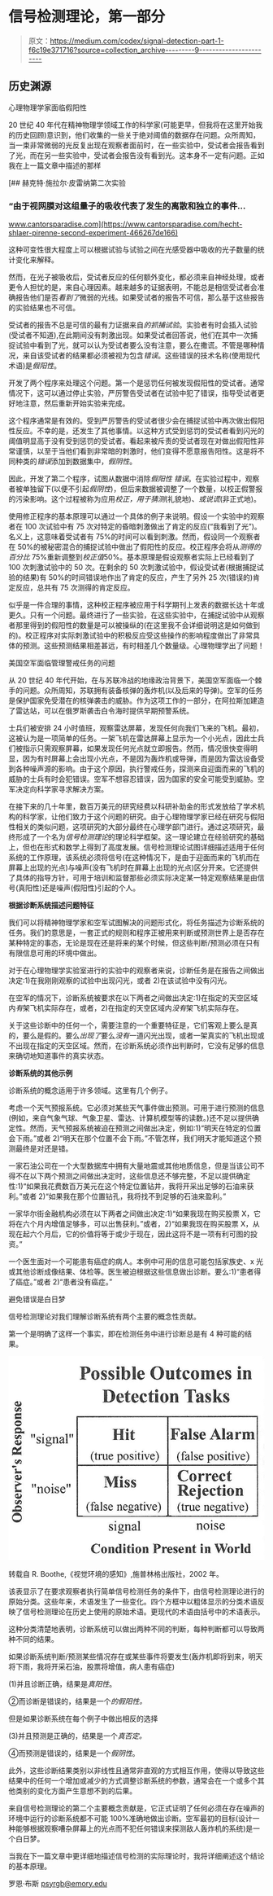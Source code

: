 # 信号检测理论，第一部分

> 原文：<https://medium.com/codex/signal-detection-part-1-f6c19e371716?source=collection_archive---------9----------------------->

## 历史渊源

心理物理学家面临假阳性

20 世纪 40 年代在精神物理学领域工作的科学家(可能更早，但我将在这里开始我的历史回顾)意识到，他们收集的一些关于绝对阈值的数据存在问题。众所周知，当一束非常微弱的光反复出现在观察者面前时，在一些实验中，受试者会报告看到了光，而在另一些实验中，受试者会报告没有看到光。这本身不一定有问题。正如我在上一篇文章中描述的那样

[](https://www.cantorsparadise.com/hecht-shlaer-pirenne-second-experiment-466267de166) [## 赫克特·施拉尔·皮雷纳第二次实验

### “由于视网膜对这组量子的吸收代表了发生的离散和独立的事件…

www.cantorsparadise.com](https://www.cantorsparadise.com/hecht-shlaer-pirenne-second-experiment-466267de166) 

这种可变性很大程度上可以根据试验与试验之间在光感受器中吸收的光子数量的统计变化来解释。

然而，在光子被吸收后，受试者反应的任何额外变化，都必须来自神经处理，或者更令人担忧的是，来自心理因素。越来越多的证据表明，不能总是相信受试者会准确报告他们是否*看到了*微弱的光线。如果受试者的报告不可信，那么基于这些报告的实验结果也不可信。

受试者的报告不总是可信的最有力证据来自*的抓捕试验*。实验者有时会插入试验(受试者不知道),在此期间没有刺激出现。如果受试者回答说，他们在其中一次捕捉试验中看到了光，就可以认为受试者要么没有注意，要么在撒谎。不管是哪种情况，来自该受试者的结果都必须被视为包含*错误*。这些错误的技术名称(使用现代术语)是*假阳性*。

开发了两个程序来处理这个问题。第一个是惩罚任何被发现假阳性的受试者。通常情况下，这可以通过停止实验，严厉警告受试者在试验中犯了错误，指导受试者更好地注意，然后重新开始实验来完成。

这个程序通常是有效的。受到严厉警告的受试者很少会在捕捉试验中再次做出假阳性反应。不幸的是，还发生了其他事情。以这种方式受到惩罚的受试者看到闪光的阈值明显高于没有受到惩罚的受试者。看起来被斥责的受试者现在对做出假阳性非常谨慎，以至于当他们看到非常暗的刺激时，他们变得不愿意报告阳性。这是将不同种类的*错误*添加到数据集中，*假阴性*。

因此，开发了第二个程序，试图从数据中消除*假阳性* *错误*。在实验过程中，观察者被单独留下(以便不引起*假阴性*)，但后来数据被调整了一个数量，以校正假警报的污染影响。这个过程被称为应用*校正，用于猜测*(礼貌地)*、*或*说谎*(非正式地)。

使用修正程序的基本原理可以通过一个具体的例子来说明。假设一个实验中的观察者在 100 次试验中有 75 次对特定的昏暗刺激做出了肯定的反应(“我看到了光”)。名义上，这意味着受试者有 75%的时间可以看到刺激。然而，假设同一个观察者在 50%的被秘密混合的捕捉试验中做出了假阳性的反应。校正程序会将从*测得的百分比* 75%重新调整到*校正值*50%。基本原理是假设观察者实际上已经看到了 100 次刺激试验中的 50 次。在剩余的 50 次刺激试验中，假设受试者(根据捕捉试验的结果)有 50%的时间错误地作出了肯定的反应，产生了另外 25 次(错误的)肯定反应，总共有 75 次测得的肯定反应。

似乎是一件合理的事情，这种校正程序被应用于科学期刊上发表的数据长达十年或更久。只有一个问题。最终进行了一些实验，在这些实验中，在捕捉试验中从观察者那里得到的假阳性的数量是可以被操纵的(在这里我不会详细说明这是如何做到的)。校正程序对实际刺激试验中的积极反应受这些操作的影响程度做出了非常具体的预测。这些预测结果相差甚远，有时相差几个数量级。心理物理学出了问题！

美国空军面临管理警戒任务的问题

从 20 世纪 40 年代开始，在与苏联冷战的地缘政治背景下，美国空军面临一个棘手的问题。众所周知，苏联拥有装备核弹的轰炸机(以及后来的导弹)。空军的任务是保护国家免受潜在的核弹袭击的威胁。作为这项工作的一部分，在阿拉斯加建造了雷达站，可以在俄罗斯袭击白令海时提供早期预警系统。

士兵们被安排 24 小时值班，观察雷达屏幕，发现任何向我们飞来的飞机。最初，这被认为是一项简单的任务。一架飞机在雷达屏幕上显示为一个小光点，因此士兵们被指示只需观察屏幕，如果发现任何光点就立即报告。然而，情况很快变得明显，因为有时屏幕上会出现小光点，不是因为轰炸机或导弹，而是因为雷达设备受到各种噪声源的影响。由于这个原因，执行警戒任务，探测来自迎面而来的飞机的威胁的士兵有时会犯错误。空军不想容忍错误，因为国家的安全可能受到威胁。空军决定向科学家寻求解决方案。

在接下来的几十年里，数百万美元的研究经费以科研补助金的形式发放给了学术机构的科学家，让他们致力于这个问题的研究。由于心理物理学家已经在研究与假阳性相关的类似问题，这项研究的大部分最终在心理学部门进行。通过这项研究，最终形成了一个名为*信号检测理论*的理论科学框架。这一理论建立在经验研究的基础上，但也在形式和数学上得到了高度发展。信号检测理论试图详细描述适用于任何系统的工作原理，该系统必须将信号(在这种情况下，是由于迎面而来的飞机而在屏幕上出现的光点)与噪声(没有飞机时在屏幕上出现的光点)区分开来。它还提供了具体的指导方针，可用于培训和监督那些必须实际决定某一特定观察结果是由信号(真阳性)还是噪声(假阳性)引起的个人。

**根据诊断系统描述问题特征**

我们可以将精神物理学家和空军试图解决的问题形式化，将任务描述为诊断系统的任务。我们的意思是，一套正式的规则和程序正被用来判断或预测世界上是否存在某种特定的事态，无论是现在还是将来的某个时候，但这些判断/预测必须在只有有限信息可用的环境中做出。

对于在心理物理学实验室进行的实验中的观察者来说，诊断任务是在报告之间做出决定:1)在我刚刚观察的试验中出现闪光，或者 2)在该试验中没有闪光。

在空军的情况下，诊断系统被要求在以下两者之间做出决定:1)在指定的天空区域内*有*架飞机实际存在，或者，2)在指定的天空区域内*没有*架飞机实际存在。

关于这些诊断中的任何一个，需要注意的一个重要特征是，它们客观上要么是真的，要么是假的。要么*出现了*要么*没有*一道闪光出现，或者一架真实的飞机出现或不出现在指定的天空区域。然而，在诊断系统必须作出判断时，它没有足够的信息来确切地知道事件的真实状态。

**诊断系统的其他示例**

诊断系统的概念适用于许多领域。这里有几个例子。

考虑一个天气预报系统。它必须对某些天气事件做出预测。可用于进行预测的信息(例如，来自气象气球、气象卫星、雷达、计算机模型等的读数。)还不足以提供确定性。然而，天气预报系统被迫在预测之间做出决定，例如:1)“明天在特定的位置会下雨。”或者 2)“明天在那个位置不会下雨。”不管怎样，我们明天才能知道这个预测最终是对还是错。

一家石油公司在一个大型数据库中拥有大量地震或其他地质信息，但是当该公司不得不在以下两个预测之间做出决定时，这些信息还不够完整，不足以提供确定性:1)“如果我花费数百万美元在这个特定位置钻井，我将开采出足够的石油来获利。”或者 2)“如果我在那个位置钻孔，我将找不到足够的石油来盈利。”

一家华尔街金融机构必须在以下两者之间做出决定:1)“如果我现在购买股票 X，它将在六个月内增值足够多，可以出售获利。”或者，2)“如果我现在购买股票 X，从现在起六个月后，它的价值将等于或少于现在，因此这将不是一项有利可图的投资。”

一个医生面对一个可能患有癌症的病人。本例中可用的信息可能包括家族史、x 光或其他诊断成像结果、体检等。医生被迫根据这些信息做出诊断。要么:1)“患者得了癌症。”或者 2)“患者没有癌症。”

避免错误是白日梦

信号检测理论对我们理解诊断系统有两个主要的概念性贡献。

第一个是明确了这样一个事实，即在检测任务中进行诊断总是有 4 种可能的结果。

![](img/e104dde73440c0d43037612b50b9ca1a.png)

转载自 R. Boothe,《视觉环境的感知》,施普林格出版社，2002 年。

该表显示了在要求观察者执行简单信号检测任务的条件下，由信号检测理论进行的原始分类。这些年来，术语发生了一些变化。四个方框中以粗体显示的分类术语反映了信号检测理论在历史上使用的原始术语。更现代的术语由括号中的术语表示。

这种分类清楚地表明，诊断系统可以做出两种不同的判断，每种判断都可以导致两种不同的结果。

如果诊断系统判断/预测某些情况存在或某些事件将要发生(轰炸机即将到来，明天将下雨，我将开采石油，股票将增值，病人患有癌症)

(1)并且诊断正确，结果是*真阳性*。

②而诊断是错误的，结果是一个*的假阳性。*

但是如果诊断系统在每个例子中做出相反的选择

(3)并且预测是正确的，结果是一个*真否定。*

④而预测是错误的，结果是一个*假阴性*。

此外，这些诊断结果类别以非线性且通常非直观的方式相互作用，使得以导致这些结果中的任何一个增加或减少的方式调整诊断系统的参数，通常会在一个或多个其他类别的变化方面产生意想不到的后果。

来自信号检测理论的第二个主要概念贡献是，它正式证明了任何必须在存在噪声的环境中运行的诊断系统都不可能 100%准确地做出诊断。空军最初的目标(设计一种能够根据观察嘈杂屏幕上的光点而不犯任何错误来探测敌人轰炸机的系统)是一个白日梦。

当我在下一篇文章中更详细地描述信号检测的实际理论时，我将详细阐述这个结论的基本原理。

罗恩·布斯
psyrgb@emory.edu